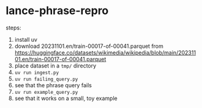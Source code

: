 # lance-phrase-repro
steps:
1. install uv
2. download 20231101.en/train-00017-of-00041.parquet from https://huggingface.co/datasets/wikimedia/wikipedia/blob/main/20231101.en/train-00017-of-00041.parquet
3. place dataset in a `tmp/` directory
4. `uv run ingest.py`
5. `uv run failing_query.py`
6. see that the phrase query fails
7. `uv run example_query.py`
8. see that it works on a small, toy example
